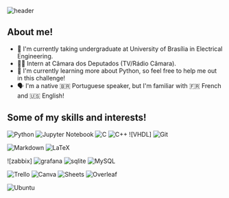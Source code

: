 <!--
**jgarconi/jgarconi** is a ✨ _special_ ✨ repository because its `README.md` (this file) appears on your GitHub profile.

Here are some ideas to get you started:

- 🔭 I’m currently working on ...
- 🌱 I’m currently learning ...
- 👯 I’m looking to collaborate on ...
- 🤔 I’m looking for help with ...
- 💬 Ask me about ...
- 📫 How to reach me: ...
- 😄 Pronouns: ...
- ⚡ Fun fact: ...
-->
![header](https://capsule-render.vercel.app/api?type=waving&height=220&color=gradient&text=Hi%20there,%20I'm%20Juliana!&textBg=false&section=header&reversal=true&fontAlign=50&fontAlignY=40&animation=fadeIn)
## About me!

- 🔭 I'm currently taking undergraduate at University of Brasília in Electrical Engineering.
- 👷‍♀️ Intern at Câmara dos Deputados (TV/Rádio Câmara).
- 🌱 I'm currently learning more about Python, so feel free to help me out in this challenge!
- 🗣️ I'm a native 🇧🇷 Portuguese speaker, but I'm familiar with 🇫🇷 French and 🇺🇸 English! 


## Some of my skills and interests!

![Python](https://img.shields.io/badge/Python-3776AB?style=for-the-badge&logo=python&logoColor=white) ![Jupyter Notebook](https://img.shields.io/badge/jupyter-%23FA0F00.svg?style=for-the-badge&logo=jupyter&logoColor=white) ![C](https://img.shields.io/badge/C-00599C?style=for-the-badge&logo=c&logoColor=white) ![C++](https://img.shields.io/badge/C%2B%2B-00599C?style=for-the-badge&logo=c%2B%2B&logoColor=white) ![VHDL]  ![Git](https://img.shields.io/badge/Git-F05032?style=for-the-badge&logo=git&logoColor=white) 

 ![Markdown](https://img.shields.io/badge/markdown-%23000000.svg?style=for-the-badge&logo=markdown&logoColor=white) ![LaTeX](https://img.shields.io/badge/LaTeX-47A141?style=for-the-badge&logo=LaTeX&logoColor=white) 

![zabbix] ![grafana](https://img.shields.io/badge/Grafana-F46800?style=for-the-badge&logo=grafana&logoColor=white) ![sqlite](https://img.shields.io/badge/SQLite-07405E?style=for-the-badge&logo=sqlite&logoColor=white) ![MySQL](https://img.shields.io/badge/MySQL-005C84?style=for-the-badge&logo=mysql&logoColor=white)

![Trello](https://img.shields.io/badge/Trello-0052CC?style=for-the-badge&logo=trello&logoColor=white) ![Canva](https://img.shields.io/badge/Canva-%2300C4CC.svg?style=for-the-badge&logo=Canva&logoColor=white) ![Sheets](https://img.shields.io/badge/Google%20Sheets-34A853?style=for-the-badge&logo=google-sheets&logoColor=white) ![Overleaf](https://img.shields.io/badge/Overleaf-47A141?style=for-the-badge&logo=Overleaf&logoColor=white) 

![Ubuntu](https://img.shields.io/badge/Ubuntu-E95420?style=for-the-badge&logo=ubuntuo&logoColor=white)
